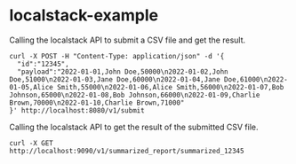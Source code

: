 # localstack-example

Calling the localstack API to submit a CSV file and get the result.
```
curl -X POST -H "Content-Type: application/json" -d '{
  "id":"12345",
  "payload":"2022-01-01,John Doe,50000\n2022-01-02,John Doe,51000\n2022-01-03,Jane Doe,60000\n2022-01-04,Jane Doe,61000\n2022-01-05,Alice Smith,55000\n2022-01-06,Alice Smith,56000\n2022-01-07,Bob Johnson,65000\n2022-01-08,Bob Johnson,66000\n2022-01-09,Charlie Brown,70000\n2022-01-10,Charlie Brown,71000"
}' http://localhost:8080/v1/submit
```

Calling the localstack API to get the result of the submitted CSV file.
```
curl -X GET http://localhost:9090/v1/summarized_report/summarized_12345
```